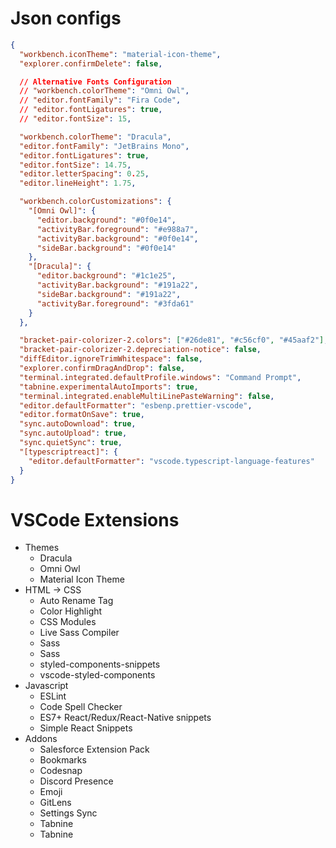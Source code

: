 # Json configs
```json
{
  "workbench.iconTheme": "material-icon-theme",
  "explorer.confirmDelete": false,

  // Alternative Fonts Configuration
  // "workbench.colorTheme": "Omni Owl",
  // "editor.fontFamily": "Fira Code",
  // "editor.fontLigatures": true,
  // "editor.fontSize": 15,

  "workbench.colorTheme": "Dracula",
  "editor.fontFamily": "JetBrains Mono",
  "editor.fontLigatures": true,
  "editor.fontSize": 14.75,
  "editor.letterSpacing": 0.25,
  "editor.lineHeight": 1.75,

  "workbench.colorCustomizations": {
    "[Omni Owl]": {
      "editor.background": "#0f0e14",
      "activityBar.foreground": "#e988a7",
      "activityBar.background": "#0f0e14",
      "sideBar.background": "#0f0e14"
    },
    "[Dracula]": {
      "editor.background": "#1c1e25",
      "activityBar.background": "#191a22",
      "sideBar.background": "#191a22",
      "activityBar.foreground": "#3fda61"
    }
  },

  "bracket-pair-colorizer-2.colors": ["#26de81", "#c56cf0", "#45aaf2"],
  "bracket-pair-colorizer-2.depreciation-notice": false,
  "diffEditor.ignoreTrimWhitespace": false,
  "explorer.confirmDragAndDrop": false,
  "terminal.integrated.defaultProfile.windows": "Command Prompt",
  "tabnine.experimentalAutoImports": true,
  "terminal.integrated.enableMultiLinePasteWarning": false,
  "editor.defaultFormatter": "esbenp.prettier-vscode",
  "editor.formatOnSave": true,
  "sync.autoDownload": true,
  "sync.autoUpload": true,
  "sync.quietSync": true,
  "[typescriptreact]": {
    "editor.defaultFormatter": "vscode.typescript-language-features"
  }
}
```

# VSCode Extensions
* Themes
  * Dracula
  * Omni Owl
  * Material Icon Theme
* HTML -> CSS
  * Auto Rename Tag
  * Color Highlight
  * CSS Modules
  * Live Sass Compiler
  * Sass
  * Sass
  * styled-components-snippets
  * vscode-styled-components
* Javascript
  * ESLint
  * Code Spell Checker
  * ES7+ React/Redux/React-Native snippets
  * Simple React Snippets
* Addons
  * Salesforce Extension Pack
  * Bookmarks
  * Codesnap
  * Discord Presence
  * Emoji
  * GitLens
  * Settings Sync
  * Tabnine
  * Tabnine
